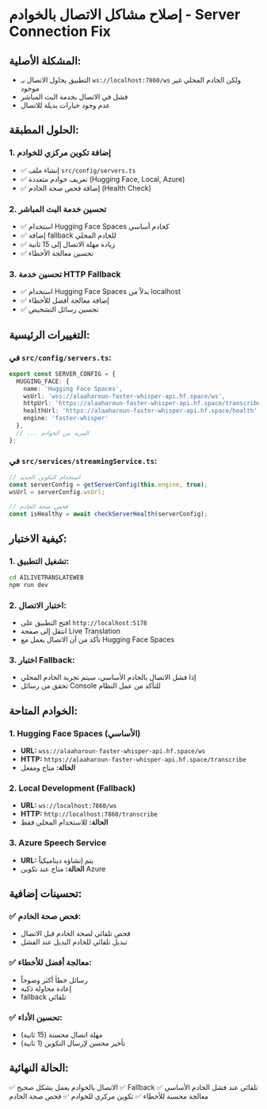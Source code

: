 # إصلاح مشاكل الاتصال بالخوادم - Server Connection Fix

## المشكلة الأصلية:
- التطبيق يحاول الاتصال بـ `ws://localhost:7860/ws` ولكن الخادم المحلي غير موجود
- فشل في الاتصال بخدمة البث المباشر
- عدم وجود خيارات بديلة للاتصال

## الحلول المطبقة:

### 1. إضافة تكوين مركزي للخوادم
- ✅ إنشاء ملف `src/config/servers.ts`
- ✅ تعريف خوادم متعددة (Hugging Face, Local, Azure)
- ✅ إضافة فحص صحة الخادم (Health Check)

### 2. تحسين خدمة البث المباشر
- ✅ استخدام Hugging Face Spaces كخادم أساسي
- ✅ إضافة fallback للخادم المحلي
- ✅ زيادة مهلة الاتصال إلى 15 ثانية
- ✅ تحسين معالجة الأخطاء

### 3. تحسين خدمة HTTP Fallback
- ✅ استخدام Hugging Face Spaces بدلاً من localhost
- ✅ إضافة معالجة أفضل للأخطاء
- ✅ تحسين رسائل التشخيص

## التغييرات الرئيسية:

### في `src/config/servers.ts`:
```typescript
export const SERVER_CONFIG = {
  HUGGING_FACE: {
    name: 'Hugging Face Spaces',
    wsUrl: 'wss://alaaharoun-faster-whisper-api.hf.space/ws',
    httpUrl: 'https://alaaharoun-faster-whisper-api.hf.space/transcribe',
    healthUrl: 'https://alaaharoun-faster-whisper-api.hf.space/health',
    engine: 'faster-whisper'
  },
  // ... المزيد من الخوادم
};
```

### في `src/services/streamingService.ts`:
```typescript
// استخدام التكوين الجديد
const serverConfig = getServerConfig(this.engine, true);
wsUrl = serverConfig.wsUrl;

// فحص صحة الخادم
const isHealthy = await checkServerHealth(serverConfig);
```

## كيفية الاختبار:

### 1. تشغيل التطبيق:
```bash
cd AILIVETRANSLATEWEB
npm run dev
```

### 2. اختبار الاتصال:
- افتح التطبيق على `http://localhost:5178`
- انتقل إلى صفحة Live Translation
- تأكد من أن الاتصال يعمل مع Hugging Face Spaces

### 3. اختبار Fallback:
- إذا فشل الاتصال بالخادم الأساسي، سيتم تجربة الخادم المحلي
- تحقق من رسائل Console للتأكد من عمل النظام

## الخوادم المتاحة:

### 1. Hugging Face Spaces (الأساسي)
- **URL:** `wss://alaaharoun-faster-whisper-api.hf.space/ws`
- **HTTP:** `https://alaaharoun-faster-whisper-api.hf.space/transcribe`
- **الحالة:** متاح ومفعل

### 2. Local Development (Fallback)
- **URL:** `ws://localhost:7860/ws`
- **HTTP:** `http://localhost:7860/transcribe`
- **الحالة:** للاستخدام المحلي فقط

### 3. Azure Speech Service
- **URL:** يتم إنشاؤه ديناميكياً
- **الحالة:** متاح عند تكوين Azure

## تحسينات إضافية:

### ✅ فحص صحة الخادم:
- فحص تلقائي لصحة الخادم قبل الاتصال
- تبديل تلقائي للخادم البديل عند الفشل

### ✅ معالجة أفضل للأخطاء:
- رسائل خطأ أكثر وضوحاً
- إعادة محاولة ذكية
- fallback تلقائي

### ✅ تحسين الأداء:
- مهلة اتصال محسنة (15 ثانية)
- تأخير محسن لإرسال التكوين (1 ثانية)

## الحالة النهائية:
✅ الاتصال بالخوادم يعمل بشكل صحيح
✅ Fallback تلقائي عند فشل الخادم الأساسي
✅ معالجة محسنة للأخطاء
✅ تكوين مركزي للخوادم
✅ فحص صحة الخادم 